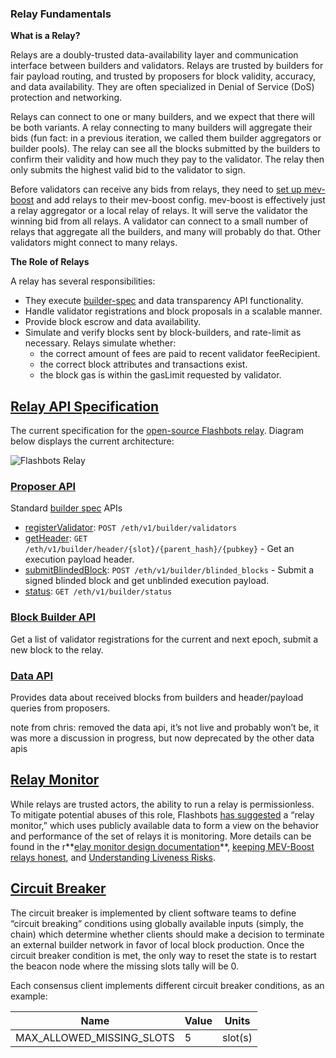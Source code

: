 ### Relay Fundamentals

**What is a Relay?**

Relays are a doubly-trusted data-availability layer and communication interface between builders and validators. Relays are trusted by builders for fair payload routing, and trusted by proposers for block validity, accuracy, and data availability. They are often specialized in Denial of Service (DoS) protection and networking.

Relays can connect to one or many builders, and we expect that there will be both variants. A relay connecting to many builders will aggregate their bids (fun fact: in a previous iteration, we called them builder aggregators or builder pools). The relay can see all the blocks submitted by the builders to confirm their validity and how much they pay to the validator. The relay then only submits the highest valid bid to the validator to sign.

Before validators can receive any bids from relays, they need to [set up mev-boost](https://boost.flashbots.net/) and add relays to their mev-boost config. mev-boost is effectively just a relay aggregator or a local relay of relays. It will serve the validator the winning bid from all relays. A validator can connect to a small number of relays that aggregate all the builders, and many will probably do that. Other validators might connect to many relays.

**The Role of Relays**

A relay has several responsibilities:

- They execute [builder-spec](https://ethereum.github.io/builder-specs/#/Builder) and data transparency API functionality.
- Handle validator registrations and block proposals in a scalable manner.
- Provide block escrow and data availability.
- Simulate and verify blocks sent by block-builders, and rate-limit as necessary. Relays simulate whether:
    - the correct amount of fees are paid to recent validator feeRecipient.
    - the correct block attributes and transactions exist.
    - the block gas is within the gasLimit requested by validator.

## [Relay API Specification](https://www.notion.so/Relay-API-Spec-5fb0819366954962bc02e81cb33840f5)

The current specification for the [open-source Flashbots relay](https://github.com/flashbots/mev-boost-relay). Diagram below displays the current architecture:

![Flashbots Relay](https://s3.us-west-2.amazonaws.com/secure.notion-static.com/c4460f24-9643-470a-a956-d886bf92e354/Screenshot_2022-06-22_at_17.54.56.png?X-Amz-Algorithm=AWS4-HMAC-SHA256&X-Amz-Content-Sha256=UNSIGNED-PAYLOAD&X-Amz-Credential=AKIAT73L2G45EIPT3X45%2F20220830%2Fus-west-2%2Fs3%2Faws4_request&X-Amz-Date=20220830T205729Z&X-Amz-Expires=86400&X-Amz-Signature=abc6d574c4cec35cbb7e970984b9014e26b27964d1ca7390d9d62fa566382f36&X-Amz-SignedHeaders=host&response-content-disposition=filename%20%3D%22Screenshot%25202022-06-22%2520at%252017.54.56.png%22&x-id=GetObject)

### [Proposer API](https://www.notion.so/Relay-API-Spec-5fb0819366954962bc02e81cb33840f5)

Standard [builder spec](https://ethereum.github.io/builder-specs/#/Builder) APIs

- [registerValidator](https://ethereum.github.io/builder-specs/#/Builder/registerValidator): `POST /eth/v1/builder/validators`
- [getHeader](https://ethereum.github.io/builder-specs/#/Builder/getHeader): `GET  /eth/v1/builder/header/{slot}/{parent_hash}/{pubkey}` - Get an execution payload header.
- [submitBlindedBlock](https://ethereum.github.io/builder-specs/#/Builder/submitBlindedBlock): `POST /eth/v1/builder/blinded_blocks` - Submit a signed blinded block and get unblinded execution payload.
- [status](https://ethereum.github.io/builder-specs/#/): `GET /eth/v1/builder/status`

### [Block Builder API](https://www.notion.so/Relay-API-Spec-5fb0819366954962bc02e81cb33840f5)

Get a list of validator registrations for the current and next epoch, submit a new block to the relay.

### [Data API](https://www.notion.so/Relay-API-Spec-5fb0819366954962bc02e81cb33840f5)

Provides data about received blocks from builders and header/payload queries from proposers. 

note from chris: removed the data api, it’s not live and probably won’t be, it was more a discussion in progress, but now deprecated by the other data apis

## [Relay Monitor](https://hackmd.io/@ralexstokes/SynPJN_pq)

While relays are trusted actors, the ability to run a relay is permissionless. To mitigate potential abuses of this role, Flashbots [has suggested](https://github.com/flashbots/mev-boost/issues/142) a “relay monitor,” which uses publicly available data to form a view on the behavior and performance of the set of relays it is monitoring. More details can be found in the r**[elay monitor design documentation](https://hackmd.io/@ralexstokes/SynPJN_pq)**, [keeping MEV-Boost relays honest](https://notes.ethereum.org/@yoav/BJeOQ8rI5), and [Understanding Liveness Risks](https://www.notion.so/Understanding-liveness-risks-from-mev-boost-3b0c6399d803476dab686cb94a1e4dc5).

## [Circuit Breaker](https://hackmd.io/@ralexstokes/BJn9N6Thc)

The circuit breaker is implemented by client software teams to define “circuit breaking” conditions using globally available inputs (simply, the chain) which determine whether clients should make a decision to terminate an external builder network in favor of local block production. Once the circuit breaker condition is met, the only way to reset the state is to restart the beacon node where the missing slots tally will be 0. 

Each consensus client implements different circuit breaker conditions, as an example:

| Name | Value | Units |
| --- | --- | --- |
| MAX_ALLOWED_MISSING_SLOTS | 5 | slot(s) |